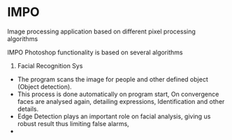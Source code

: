 # IMPO
Image processing application based on different pixel processing algorithms

IMPO Photoshop functionality is based on several algorithms

1. Facial Recognition Sys
- The program scans the image for people and other defined object (Object detection).
- This process is done automatically on program start, On convergence faces are analysed again, detailing expressions, Identification and other details.
- Edge Detection plays an important role on facial analysis, giving us robust result thus limiting false alarms,
- 
